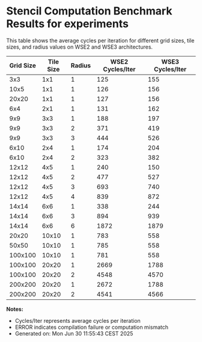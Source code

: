 # Stencil Computation Benchmark Results for experiments

This table shows the average cycles per iteration for different grid sizes, tile sizes, and radius values on WSE2 and WSE3 architectures.

| Grid Size | Tile Size | Radius | WSE2 Cycles/Iter | WSE3 Cycles/Iter |
|-----------|-----------|--------|------------------|------------------|
| 3x3 | 1x1 | 1 | 125 | 155 |
| 10x5 | 1x1 | 1 | 126 | 156 |
| 20x20 | 1x1 | 1 | 127 | 156 |
| 6x4 | 2x1 | 1 | 131 | 162 |
| 9x9 | 3x3 | 1 | 188 | 197 |
| 9x9 | 3x3 | 2 | 371 | 419 |
| 9x9 | 3x3 | 3 | 444 | 526 |
| 6x10 | 2x4 | 1 | 174 | 204 |
| 6x10 | 2x4 | 2 | 323 | 382 |
| 12x12 | 4x5 | 1 | 240 | 150 |
| 12x12 | 4x5 | 2 | 477 | 527 |
| 12x12 | 4x5 | 3 | 693 | 740 |
| 12x12 | 4x5 | 4 | 839 | 872 |
| 14x14 | 6x6 | 1 | 338 | 244 |
| 14x14 | 6x6 | 3 | 894 | 939 |
| 14x14 | 6x6 | 6 | 1872 | 1879 |
| 20x20 | 10x10 | 1 | 783 | 558 |
| 50x50 | 10x10 | 1 | 785 | 558 |
| 100x100 | 10x10 | 1 | 781 | 558 |
| 100x100 | 20x20 | 1 | 2669 | 1788 |
| 100x100 | 20x20 | 2 | 4548 | 4570 |
| 200x200 | 20x20 | 1 | 2672 | 1788 |
| 200x200 | 20x20 | 2 | 4541 | 4566 |

**Notes:**
- Cycles/Iter represents average cycles per iteration
- ERROR indicates compilation failure or computation mismatch
- Generated on: Mon Jun 30 11:55:43 CEST 2025
